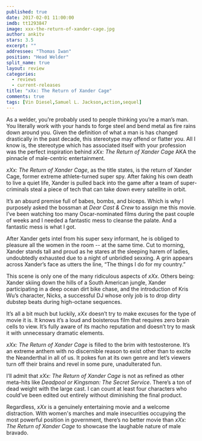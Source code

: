 ```yaml
---
published: true
date: 2017-02-01 11:00:00
imdb: tt1293847
image: xxx-the-return-of-xander-cage.jpg
author: ankitv
stars: 3.5
excerpt: ""
addressee: "Thomas Iwan"
position: "Head Welder"
split_name: true
layout: review
categories: 
  - reviews
  - current-releases
title: "xXx: The Return of Xander Cage"
comments: true
tags: [Vin Diesel,Samuel L. Jackson,action,sequel]
---
```

As a welder, you’re probably used to people thinking you’re a man’s man. You literally work with your hands to forge steel and bend metal as fire rains down around you. Given the definition of what a man is has changed drastically in the past decade, this stereotype may offend or flatter you. All I know is, the stereotype which has associated itself with your profession was the perfect inspiration behind _xXx: The Return of Xander Cage_ AKA the pinnacle of male-centric entertainment.

_xXx: The Return of Xander Cage_, as the title states, is the return of Xander Cage, former extreme athlete-turned super spy. After faking his own death to live a quiet life, Xander is pulled back into the game after a team of super-criminals steal a piece of tech that can take down every satellite in orbit.

It’s an absurd premise full of babes, bombs, and biceps. Which is why I purposely asked the bossman at _Dear Cast & Crew_ to assign me this movie. I’ve been watching too many Oscar-nominated films during the past couple of weeks and I needed a fantastic mess to cleanse the palate. And a fantastic mess is what I got. 

After Xander gets intel from his super sexy informant, he is obliged to pleasure all the women in the room -- at the same time. Cut to morning, Xander stands tall and proud as he stares at the sleeping harem of ladies, undoubtedly exhausted due to a night of unbridled sexxing. A grin appears across Xander’s face as utters the line, “The things I do for my country.”

This scene is only one of the many ridiculous aspects of _xXx_. Others being: Xander skiing down the hills of a South American jungle, Xander participating in a deep ocean dirt bike chase, and the introduction of Kris Wu’s character, Nicks, a successful DJ whose only job is to drop dirty dubstep beats during high-octane sequences. 

It’s all a bit much but luckily, _xXx_  doesn’t try to make excuses for the type of movie it is. It knows it’s a loud and boisterous film that requires zero brain cells to view. It’s fully aware of its macho reputation and doesn’t try to mask it with unnecessary dramatic elements. 

_xXx: The Return of Xander Cage_ is filled to the brim with testosterone. It’s an extreme anthem with no discernible reason to exist other than to excite the Neanderthal in all of us. It pokes fun at its own genre and let’s viewers turn off their brains and revel in some pure, unadulterated fun. 

I’ll admit that _xXx: The Return of Xander Cage_ is not as refined as other meta-hits like _Deadpool or Kingsman: The Secret Service_. There’s a ton of dead weight with the large cast. I can count at least four characters who could’ve been edited out entirely without diminishing the final product.

Regardless, _xXx_ is a genuinely entertaining movie and a welcome distraction. With women's marches and male insecurities occupying the most powerful position in government, there’s no better movie than _xXx: The Return of Xander Cage_ to showcase the laughable nature of male bravado.